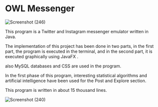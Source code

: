 # OWL Messenger 

![Screenshot (246)](https://user-images.githubusercontent.com/102149705/183860016-be007812-abe5-4e13-b69d-096d190c0e93.png)



This program is a Twitter and Instagram messenger emulator written in Java.

The implementation of this project has been done in two parts, in the first part, the program is executed in the terminal, and in the second part, it is executed graphically using JavaFX .

also MySQL databases and CSS are used in the program.

In the first phase of this program, interesting statistical algorithms and artificial intelligence have been used for the Post and Explore section.

This program is written in about 15 thousand lines.




![Screenshot (240)](https://user-images.githubusercontent.com/102149705/183860118-f49c0ab5-8b53-4691-bcdb-d1db4883416a.png)


